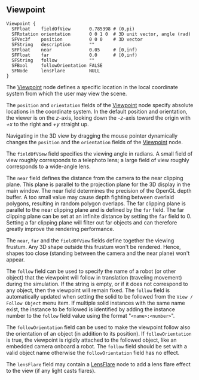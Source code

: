 ## Viewpoint

```
Viewpoint {
  SFFloat    fieldOfView       0.785398 # (0,pi)
  SFRotation orientation       0 0 1 0  # 3D unit vector, angle (rad)
  SFVec3f    position          0 0 0    # 3D vector
  SFString   description       ""
  SFFloat    near              0.05     # [0,inf)
  SFFloat    far               0.0      # [0,inf)
  SFString   follow            ""
  SFBool     followOrientation FALSE
  SFNode     lensFlare         NULL
}
```

The [Viewpoint](#viewpoint) node defines a specific location in the local
coordinate system from which the user may view the scene.

The `position` and `orientation` fields of the [Viewpoint](#viewpoint) node
specify absolute locations in the coordinate system. In the default position and
orientation, the viewer is on the *z*-axis, looking down the *-z*-axis toward
the origin with *+x* to the right and *+y* straight up.

Navigating in the 3D view by dragging the mouse pointer dynamically changes the
`position` and the `orientation` fields of the [Viewpoint](#viewpoint) node.

The `fieldOfView` field specifies the viewing angle in radians. A small field of
view roughly corresponds to a telephoto lens; a large field of view roughly
corresponds to a wide-angle lens.

The `near` field defines the distance from the camera to the near clipping
plane. This plane is parallel to the projection plane for the 3D display in the
main window. The near field determines the precision of the OpenGL depth buffer.
A too small value may cause depth fighting between overlaid polygons, resulting
in random polygon overlaps. The far clipping plane is parallel to the near
clipping plane and is defined by the `far` field. The far clipping plane can be
set at an infinite distance by setting the `far` field to 0. Setting a far clipping
plane will filter out far objects and can therefore greatly improve the rendering performance.

The `near`, `far` and the `fieldOfView` fields define together the viewing frustum. Any
3D shape outside this frustum won't be rendered. Hence, shapes too close
(standing between the camera and the near plane) won't appear.

The `follow` field can be used to specify the name of a robot (or other object)
that the viewpoint will follow in translation (traveling movement) during the simulation. If the string is
empty, or if it does not correspond to any object, then the viewpoint will
remain fixed. The `follow` field is automatically updated when setting the solid
to be followed from the `View / Follow Object` menu item. If multiple solid
instances with the same name exist, the instance to be followed is identified by
adding the instance number to the `follow` field value using the format
"`<name>:<number>`".

The `followOrientation` field can be used to make the viewpoint follow also the orientation of an object (in addition to its position). If `followOrientation` is true, the viewpoint is rigidly attached to the followed object, like an embedded camera onboard a robot. The `follow` field should be set with a valid object name otherwise the `followOrientation` field has no effect.

The `lensFlare` field may contain a [LensFlare](lensflare.md) node to add a lens flare
effect to the view (if any light casts flares).
